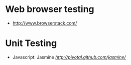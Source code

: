 # Web browser testing
* http://www.browserstack.com/

# Unit Testing
* Javascript: Jasmine *http://pivotal.github.com/jasmine/*
